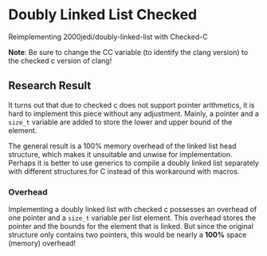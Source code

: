# Doubly Linked List Checked
Reimplementing 2000jedi/doubly-linked-list with Checked-C

**Note**: Be sure to change the CC variable (to identify the clang version) to the checked c version of clang!

## Research Result

It turns out that due to checked c does not support pointer arithmetics, it is hard to implement this piece without any adjustment. Mainly, a pointer and a `size_t` variable are added to store the lower and upper bound of the element.

The general result is a 100\% memory overhead of the linked list head structure, which makes it unsuitable and unwise for implementation. Perhaps it is better to use generics to compile a doubly linked list separately with different structures for C instead of this workaround with macros.

### Overhead

Implementing a doubly linked list with checked c possesses an overhead of one pointer and a `size_t` variable per list element. This overhead stores the pointer and the bounds for the element that is linked. But since the original structure only contains two pointers, this would be nearly a **100\%** space (memory) overhead!
